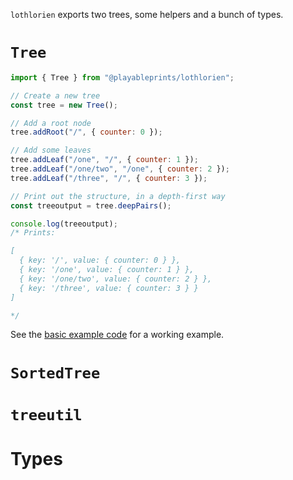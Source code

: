 `lothlorien` exports two trees, some helpers and a bunch of types.

# `Tree`

```javascript
import { Tree } from "@playableprints/lothlorien";

// Create a new tree
const tree = new Tree();

// Add a root node
tree.addRoot("/", { counter: 0 });

// Add some leaves
tree.addLeaf("/one", "/", { counter: 1 });
tree.addLeaf("/one/two", "/one", { counter: 2 });
tree.addLeaf("/three", "/", { counter: 3 });

// Print out the structure, in a depth-first way
const treeoutput = tree.deepPairs();

console.log(treeoutput);
/* Prints:

[
  { key: '/', value: { counter: 0 } },
  { key: '/one', value: { counter: 1 } },
  { key: '/one/two', value: { counter: 2 } },
  { key: '/three', value: { counter: 3 } }
]

*/
```

See the [basic example code](../../examples/basic.js) for a working example.

# `SortedTree`

# `treeutil`

# Types
